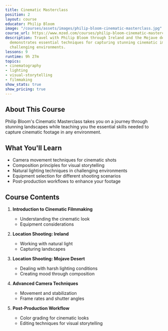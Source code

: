 ```yaml
---
title: Cinematic Masterclass
position: 2
layout: course
educator: Philip Bloom
image: "/courses/assets/images/philip-bloom-cinematic-masterclass.jpg"
course_url: https://www.mzed.com/courses/philip-bloom-cinematic-masterclass
description: Travel with Philip Bloom through Ireland and the Mojave desert as he
  demonstrates essential techniques for capturing stunning cinematic images in various
  challenging environments.
lessons: 9
runtime: 9h 27m
topics:
- cinematography
- lighting
- visual-storytelling
- filmmaking
show_stats: true
show_pricing: true
---
```


## About This Course

Philip Bloom's Cinematic Masterclass takes you on a journey through stunning landscapes while teaching you the essential skills needed to capture cinematic footage in any environment.

## What You'll Learn

- Camera movement techniques for cinematic shots
- Composition principles for visual storytelling
- Natural lighting techniques in challenging environments
- Equipment selection for different shooting scenarios
- Post-production workflows to enhance your footage

## Course Contents

1. **Introduction to Cinematic Filmmaking**
   - Understanding the cinematic look
   - Equipment considerations
   
2. **Location Shooting: Ireland**
   - Working with natural light
   - Capturing landscapes
   
3. **Location Shooting: Mojave Desert**
   - Dealing with harsh lighting conditions
   - Creating mood through composition
   
4. **Advanced Camera Techniques**
   - Movement and stabilization
   - Frame rates and shutter angles
   
5. **Post-Production Workflow**
   - Color grading for cinematic looks
   - Editing techniques for visual storytelling

<!-- Additional content for the individual course page can go here --> 